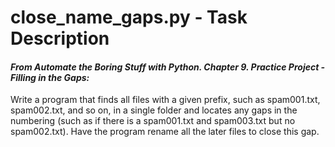 # close_name_gaps.py - Task Description

#### _From Automate the Boring Stuff with Python. Chapter 9. Practice Project - Filling in the Gaps:_

Write a program that finds all files with a given prefix, such as spam001.txt, spam002.txt, and so on, in a single folder and locates any gaps in the numbering (such as if there is a spam001.txt and spam003.txt but no spam002.txt). Have the program rename all the later files to close this gap.
